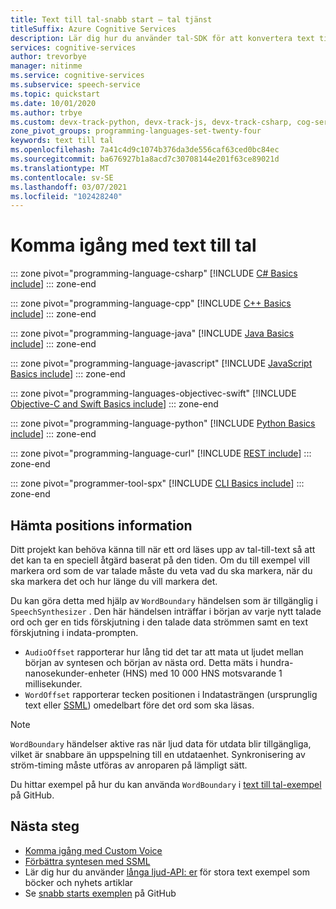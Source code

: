 ```yaml
---
title: Text till tal-snabb start – tal tjänst
titleSuffix: Azure Cognitive Services
description: Lär dig hur du använder tal-SDK för att konvertera text till tal. I den här snabb starten får du lära dig om objekt konstruktions-och design mönster, stöd för ljud uppspelning, tal-CLI och anpassade konfigurations alternativ för tal syntes.
services: cognitive-services
author: trevorbye
manager: nitinme
ms.service: cognitive-services
ms.subservice: speech-service
ms.topic: quickstart
ms.date: 10/01/2020
ms.author: trbye
ms.custom: devx-track-python, devx-track-js, devx-track-csharp, cog-serv-seo-aug-2020
zone_pivot_groups: programming-languages-set-twenty-four
keywords: text till tal
ms.openlocfilehash: 7a41c4d9c1074b376da3de556caf63ced0bc84ec
ms.sourcegitcommit: ba676927b1a8acd7c30708144e201f63ce89021d
ms.translationtype: MT
ms.contentlocale: sv-SE
ms.lasthandoff: 03/07/2021
ms.locfileid: "102428240"
---
```

# <a name="get-started-with-text-to-speech"></a>Komma igång med text till tal

::: zone pivot="programming-language-csharp"
[!INCLUDE [C# Basics include](includes/how-to/text-to-speech-basics/text-to-speech-basics-csharp.md)]
::: zone-end

::: zone pivot="programming-language-cpp"
[!INCLUDE [C++ Basics include](includes/how-to/text-to-speech-basics/text-to-speech-basics-cpp.md)]
::: zone-end

::: zone pivot="programming-language-java"
[!INCLUDE [Java Basics include](includes/how-to/text-to-speech-basics/text-to-speech-basics-java.md)]
::: zone-end

::: zone pivot="programming-language-javascript"
[!INCLUDE [JavaScript Basics include](includes/how-to/text-to-speech-basics/text-to-speech-basics-javascript.md)]
::: zone-end

::: zone pivot="programming-languages-objectivec-swift"
[!INCLUDE [Objective-C and Swift Basics include](includes/how-to/text-to-speech-basics/text-to-speech-basics-objectivec-swift.md)]
::: zone-end

::: zone pivot="programming-language-python"
[!INCLUDE [Python Basics include](includes/how-to/text-to-speech-basics/text-to-speech-basics-python.md)]
::: zone-end

::: zone pivot="programming-language-curl"
[!INCLUDE [REST include](includes/how-to/text-to-speech-basics/text-to-speech-basics-curl.md)]
::: zone-end

::: zone pivot="programmer-tool-spx"
[!INCLUDE [CLI Basics include](includes/how-to/text-to-speech-basics/text-to-speech-basics-cli.md)]
::: zone-end

## <a name="get-position-information"></a>Hämta positions information

Ditt projekt kan behöva känna till när ett ord läses upp av tal-till-text så att det kan ta en speciell åtgärd baserat på den tiden. Om du till exempel vill markera ord som de var talade måste du veta vad du ska markera, när du ska markera det och hur länge du vill markera det.

Du kan göra detta med hjälp av `WordBoundary` händelsen som är tillgänglig i `SpeechSynthesizer` . Den här händelsen inträffar i början av varje nytt talade ord och ger en tids förskjutning i den talade data strömmen samt en text förskjutning i indata-prompten.

* `AudioOffset` rapporterar hur lång tid det tar att mata ut ljudet mellan början av syntesen och början av nästa ord. Detta mäts i hundra-nanosekunder-enheter (HNS) med 10 000 HNS motsvarande 1 millisekunder.
* `WordOffset` rapporterar tecken positionen i Indatasträngen (ursprunglig text eller [SSML](speech-synthesis-markup.md)) omedelbart före det ord som ska läsas.

> [!NOTE]
> `WordBoundary` händelser aktive ras när ljud data för utdata blir tillgängliga, vilket är snabbare än uppspelning till en utdataenhet. Synkronisering av ström-timing måste utföras av anroparen på lämpligt sätt.

Du hittar exempel på hur du kan använda `WordBoundary` i [text till tal-exempel](https://aka.ms/csspeech/samples) på GitHub.

## <a name="next-steps"></a>Nästa steg

* [Komma igång med Custom Voice](how-to-custom-voice.md)
* [Förbättra syntesen med SSML](speech-synthesis-markup.md)
* Lär dig hur du använder [långa ljud-API: er](long-audio-api.md) för stora text exempel som böcker och nyhets artiklar
* Se [snabb starts exemplen](https://github.com/Azure-Samples/cognitive-services-speech-sdk/tree/master/quickstart) på GitHub
